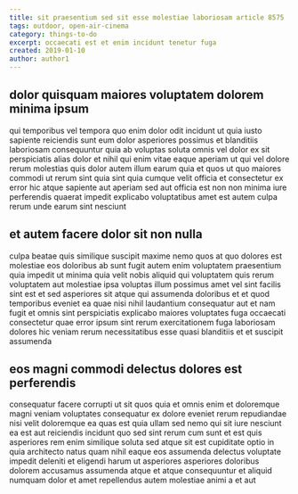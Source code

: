 ```yaml
---
title: sit praesentium sed sit esse molestiae laboriosam article 8575
tags: outdoor, open-air-cinema
category: things-to-do
excerpt: occaecati est et enim incidunt tenetur fuga
created: 2019-01-10
author: author1
---
```


## dolor quisquam maiores voluptatem dolorem minima ipsum

qui temporibus vel tempora quo enim dolor odit incidunt ut quia iusto sapiente reiciendis sunt eum dolor asperiores possimus et blanditiis laboriosam consequuntur quia ab voluptas soluta omnis vel dolor ex sit perspiciatis alias dolor et nihil qui enim vitae eaque aperiam ut qui vel dolore rerum molestias quis dolor autem illum earum quia et quos ut quo maiores commodi ut rerum sint quia sint quia cumque velit officia et consectetur ex error hic atque sapiente aut aperiam sed aut officia est non non minima iure perferendis quaerat impedit explicabo voluptatibus amet est autem culpa rerum unde earum sint nesciunt

## et autem facere dolor sit non nulla

culpa beatae quis similique suscipit maxime nemo quos at quo dolores est molestiae eos doloribus ab sunt fugit autem enim voluptatem praesentium quia impedit ut minima quia velit nobis aliquid qui voluptatem quis rerum voluptatem aut molestiae ipsa voluptas illum possimus amet vel sint facilis sint est et sed asperiores sit atque qui assumenda doloribus et et quod temporibus eveniet ea quae nisi nihil laudantium consequatur aut et nam fugit et omnis sint perspiciatis explicabo maiores voluptates fuga occaecati consectetur quae error ipsum sint rerum exercitationem fuga laboriosam dolores hic veniam rerum necessitatibus esse quasi blanditiis et et suscipit assumenda

## eos magni commodi delectus dolores est perferendis

consequatur facere corrupti ut sit quos quia et omnis enim et doloremque magni veniam voluptates consequatur ex dolore eveniet rerum repudiandae nisi velit doloremque ea quas est quia ullam sed nemo qui sit iure nesciunt ea est aut reiciendis incidunt quo sed sint rerum cum sunt et est quis asperiores rem enim similique soluta sed atque sit est cupiditate optio in quia architecto natus quam nihil eaque eos assumenda delectus voluptate impedit deleniti et eligendi harum ut asperiores asperiores doloribus dolorem accusamus assumenda atque et atque consequuntur et aliquid numquam dolor et amet repellendus autem molestiae animi a et aut
